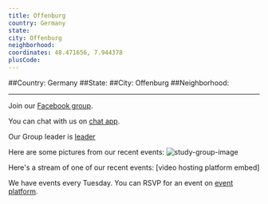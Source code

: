 ```yaml
---
title: Offenburg
country: Germany
state: 
city: Offenburg
neighborhood: 
coordinates: 48.471656, 7.944378
plusCode:
---
```


##Country: Germany
##State: 
##City: Offenburg
##Neighborhood: 
*****
Join our [Facebook group](https://www.facebook.com/groups/free.code.camp.offenburg).

You can chat with us on [chat app]().

Our Group leader is [leader]()

Here are some pictures from our recent events:
![study-group-image]()

Here's a stream of one of our recent events:
[video hosting platform embed]

We have events every Tuesday. You can RSVP for an event on [event platform]().
